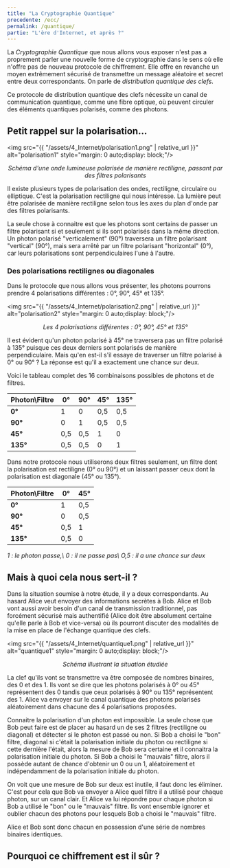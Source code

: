 ```yaml
---
title: "La Cryptographie Quantique"
precedente: /ecc/
permalink: /quantique/
partie: "L'ère d'Internet, et après ?"
---
```


La *Cryptographie Quantique* que nous allons vous exposer n'est pas a proprement parler une nouvelle forme de cryptographie dans le sens où elle n'offre pas de nouveau protocole de chiffrement. Elle offre en revanche un moyen extrêmement sécurisé de transmettre un message aléatoire et secret entre deux correspondants. On parle de *distribution quantique des clefs.*

Ce protocole de distribution quantique des clefs nécessite un canal de communication quantique, comme une fibre optique, où peuvent circuler des éléments quantiques polarisés, comme des photons.

## Petit rappel sur la polarisation...

<img src="{{ "/assets/4_Internet/polarisation1.png" | relative_url }}" alt="polarisation1" style="margin: 0 auto;display: block;"/>
<p align="center"> <em>Schéma d'une onde lumineuse polarisée de manière rectiligne, passant par des filtres polarisants</em> </p>

Il existe plusieurs types de polarisation des ondes, rectiligne, circulaire ou elliptique. C'est la polarisation rectiligne qui nous intéresse.
La lumière peut être polarisée de manière rectiligne selon tous les axes du plan d'onde par des filtres polarisants.

La seule chose à connaitre est que les photons sont certains de passer un filtre polarisant si et seulement si ils sont polarisés dans la même direction. Un photon polarisé "verticalement" (90°) traversera un filtre polarisant "vertical" (90°), mais sera arrêté par un filtre polarisant "horizontal" (0°), car leurs polarisations sont perpendiculaires l'une à l'autre.

### Des polarisations rectilignes ou diagonales

Dans le protocole que nous allons vous présenter, les photons pourrons prendre 4 polarisations différentes : 0°, 90°, 45° et 135°.


<img src="{{ "/assets/4_Internet/polarisation2.png" | relative_url }}" alt="polarisation2" style="margin: 0 auto;display: block;"/>
<p align="center"> <em>Les 4 polarisations différentes : 0°, 90°, 45° et 135°</em> </p>

Il est évident qu'un photon polarisé à 45° ne traversera pas un filtre polarisé à 135° puisque ces deux derniers sont polarisés de manière perpendiculaire. Mais qu'en est-il s'il essaye de traverser un filtre polarisé à 0° ou 90° ? La réponse est qu'il a exactement une chance sur deux.

Voici le tableau complet des 16 combinaisons possibles de photons et de filtres.

|Photon\Filtre|0°  | 90°| 45°|135°|
|-------------|----|----|----|----|
| **0°**      | 1  | 0  | 0,5| 0,5|
| **90°**     |  0 | 1  | 0,5|0,5 |
| **45°**     | 0,5| 0,5| 1  |  0 |
| **135°**    |0,5 |0,5 |  0 | 1  |

Dans notre protocole nous utiliserons deux filtres seulement, un filtre  dont la polarisation est rectiligne (0° ou 90°)  et un laissant passer ceux dont la polarisation est diagonale (45° ou 135°).

|Photon\Filtre| 0°     | 45°      |
|-------------|--------|----------|
| **0°**      |  1     | 0,5      |
| **90°**     |  0     | 0,5      |
| **45°**     | 0,5    |  1       |
| **135°**    | 0,5    |  0       |

*1 : le photon passe,\\
0 : il ne passe pas\\
O,5 : il a une chance sur deux*

## Mais à quoi cela nous sert-il ?

Dans la situation soumise à notre étude, il y a deux correspondants. Au hasard Alice veut envoyer des informations secrètes à Bob. Alice et Bob vont aussi avoir besoin d'un canal de transmission traditionnel, pas forcément sécurisé mais authentifié (Alice doit être absolument certaine qu'elle parle à Bob et vice-versa) où ils pourront discuter des modalités de la mise en place de l'échange quantique des clefs.

<img src="{{ "/assets/4_Internet/quantique1.png" | relative_url }}" alt="quantique1" style="margin: 0 auto;display: block;"/>
<p align="center"> <em>Schéma illustrant la situation étudiée</em> </p>

La clef qu'ils vont se transmettre va être composée de nombres binaires, des 0 et des 1. Ils vont se dire que les photons polarisés à 0° ou 45° représentent des 0 tandis que ceux polarisés à 90° ou 135° représentent des 1. Alice va envoyer sur le canal quantique des photons polarisés aléatoirement dans chacune des 4 polarisations proposées.

Connaitre la polarisation d'un photon est impossible. La seule chose que Bob peut faire est de placer au hasard un de ses 2 filtres (rectiligne ou diagonal) et détecter si le photon est passé ou non. Si Bob a choisi le "bon" filtre, diagonal si c'était la polarisation initiale du photon ou rectiligne si cette dernière l'était, alors la mesure de Bob sera certaine et il connaitra la polarisation initiale du photon. Si Bob a choisi le "mauvais" filtre, alors il possède autant de chance d'obtenir un 0 ou un 1, aléatoirement et indépendamment de la polarisation initiale du photon.

On voit que une mesure de Bob sur deux est inutile, il faut donc les éliminer. C'est pour cela que Bob va envoyer a Alice quel filtre il a utilisé pour chaque photon, sur un canal clair. Et Alice va lui répondre pour chaque photon si Bob a utilisé le "bon" ou le "mauvais" filtre. Ils vont ensemble ignorer et oublier chacun des photons pour lesquels Bob a choisi le "mauvais" filtre.

Alice et Bob sont donc chacun en possession d'une série de nombres binaires identiques.

## Pourquoi ce chiffrement est il sûr ?
